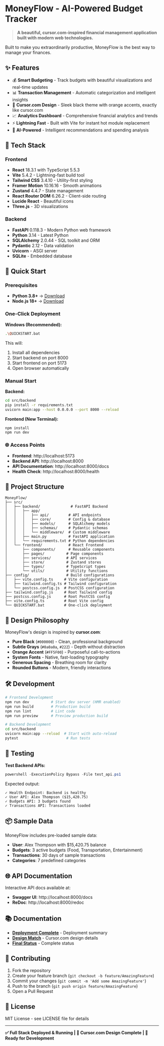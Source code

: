 # MoneyFlow - AI-Powered Budget Tracker

> **A beautiful, cursor.com-inspired financial management application built with modern web technologies.**

Built to make you extraordinarily productive, MoneyFlow is the best way to manage your finances.

## ✨ Features

- 💰 **Smart Budgeting** - Track budgets with beautiful visualizations and real-time updates
- 📊 **Transaction Management** - Automatic categorization and intelligent insights
- 🎨 **Cursor.com Design** - Sleek black theme with orange accents, exactly like cursor.com
- 📈 **Analytics Dashboard** - Comprehensive financial analytics and trends
- ⚡ **Lightning Fast** - Built with Vite for instant hot module replacement
- 🎯 **AI-Powered** - Intelligent recommendations and spending analysis

## 🚀 Tech Stack

### Frontend
- **React** 18.3.1 with TypeScript 5.5.3
- **Vite** 5.4.2 - Lightning-fast build tool
- **Tailwind CSS** 3.4.10 - Utility-first styling
- **Framer Motion** 10.16.16 - Smooth animations
- **Zustand** 4.4.7 - State management
- **React Router DOM** 6.26.2 - Client-side routing
- **Lucide React** - Beautiful icons
- **Three.js** - 3D visualizations

### Backend
- **FastAPI** 0.118.3 - Modern Python web framework
- **Python** 3.14 - Latest Python
- **SQLAlchemy** 2.0.44 - SQL toolkit and ORM
- **Pydantic** 2.12 - Data validation
- **Uvicorn** - ASGI server
- **SQLite** - Embedded database

## 🚀 Quick Start

### Prerequisites
- **Python 3.8+** → [Download](https://www.python.org/downloads/)
- **Node.js 18+** → [Download](https://nodejs.org/)

### One-Click Deployment

**Windows (Recommended):**
```bash
.\QUICKSTART.bat
```

This will:
1. Install all dependencies
2. Start backend on port 8000
3. Start frontend on port 5173
4. Open browser automatically

### Manual Start

**Backend:**
```bash
cd src/backend
pip install -r requirements.txt
uvicorn main:app --host 0.0.0.0 --port 8000 --reload
```

**Frontend (New Terminal):**
```bash
npm install
npm run dev
```

### 🌐 Access Points

- **Frontend**: http://localhost:5173
- **Backend API**: http://localhost:8000
- **API Documentation**: http://localhost:8000/docs
- **Health Check**: http://localhost:8000/health

## 📁 Project Structure

```
MoneyFlow/
├── src/
│   ├── backend/              # FastAPI Backend
│   │   ├── app/
│   │   │   ├── api/         # API endpoints
│   │   │   ├── core/        # Config & database
│   │   │   ├── models/      # SQLAlchemy models
│   │   │   ├── schemas/     # Pydantic schemas
│   │   │   └── middleware/  # Custom middleware
│   │   ├── main.py          # FastAPI application
│   │   └── requirements.txt # Python dependencies
│   └── frontend/            # React Frontend
│       ├── components/      # Reusable components
│       ├── pages/          # Page components
│       ├── services/       # API services
│       ├── store/          # Zustand stores
│       ├── types/          # TypeScript types
│       └── utils/          # Utility functions
├── config/                 # Build configurations
│   ├── vite.config.ts     # Vite configuration
│   ├── tailwind.config.ts # Tailwind configuration
│   └── postcss.config.js  # PostCSS configuration
├── tailwind.config.js     # Root Tailwind config
├── postcss.config.js      # Root PostCSS config
├── vite.config.ts         # Root Vite config
└── QUICKSTART.bat         # One-click deployment
```

## 🎨 Design Philosophy

MoneyFlow's design is inspired by **cursor.com**:

- **Pure Black** (`#000000`) - Clean, professional background
- **Subtle Grays** (`#0a0a0a`, `#222`) - Depth without distraction
- **Orange Accent** (`#FF5F00`) - Purposeful call-to-actions
- **System Fonts** - Native, fast-loading typography
- **Generous Spacing** - Breathing room for clarity
- **Rounded Buttons** - Modern, friendly interactions

## 🛠️ Development

```bash
# Frontend Development
npm run dev          # Start dev server (HMR enabled)
npm run build        # Production build
npm run lint         # Lint code
npm run preview      # Preview production build

# Backend Development
cd src/backend
uvicorn main:app --reload  # Start with auto-reload
pytest                      # Run tests
```

## 🧪 Testing

**Test Backend APIs:**
```powershell
powershell -ExecutionPolicy Bypass -File test_api.ps1
```

Expected output:
```
✓ Health Endpoint: Backend is healthy
✓ User API: Alex Thompson ($15,420.75)
✓ Budgets API: 3 budgets found
✓ Transactions API: Transactions loaded
```

## 📦 Sample Data

MoneyFlow includes pre-loaded sample data:
- **User**: Alex Thompson with $15,420.75 balance
- **Budgets**: 3 active budgets (Food, Transportation, Entertainment)
- **Transactions**: 30 days of sample transactions
- **Categories**: 7 predefined categories

## 🌐 API Documentation

Interactive API docs available at:
- **Swagger UI**: http://localhost:8000/docs
- **ReDoc**: http://localhost:8000/redoc

## 📚 Documentation

- **[Deployment Complete](./DEPLOYMENT_SUCCESS.md)** - Deployment summary
- **[Design Match](./✅_CURSOR_DESIGN_COMPLETE.md)** - Cursor.com design details
- **[Final Status](./🎉_DEPLOYMENT_AND_DESIGN_COMPLETE.md)** - Complete status

## 🤝 Contributing

1. Fork the repository
2. Create your feature branch (`git checkout -b feature/AmazingFeature`)
3. Commit your changes (`git commit -m 'Add some AmazingFeature'`)
4. Push to the branch (`git push origin feature/AmazingFeature`)
5. Open a Pull Request

## 📄 License

MIT License - see LICENSE file for details

---

**✅ Full Stack Deployed & Running | 🎨 Cursor.com Design Complete | 🚀 Ready for Development**
